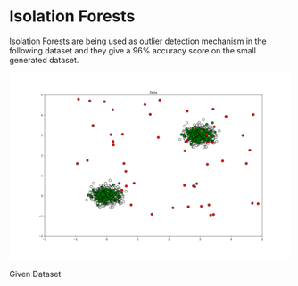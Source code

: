 # Isolation Forests

Isolation Forests are being used as outlier detection mechanism in the following dataset and they give a 96% accuracy score on the small generated dataset.

![GitHub Logo](/dataset_generated.png)

Given Dataset
